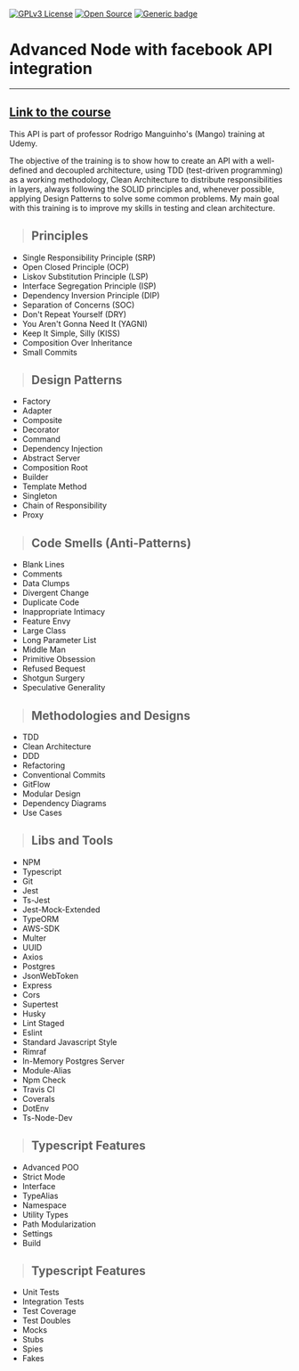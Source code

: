 [![GPLv3 License](https://img.shields.io/badge/License-GPL%20v3-yellow.svg)](https://opensource.org/licenses/)
[![Open Source](https://badges.frapsoft.com/os/v1/open-source.svg?v=103)](https://opensource.org/)
[![Generic badge](https://img.shields.io/badge/status-development-yellow.svg)](https://shields.io/)

# **Advanced Node with facebook API integration**

---

## [**Link to the course**](https://www.udemy.com/course/nodejs-avancado/?referralCode=AF51096F87A7A9A81C5C)

This API is part of professor Rodrigo Manguinho's (Mango) training at Udemy.

The objective of the training is to show how to create an API with a well-defined and decoupled architecture, using TDD (test-driven programming) as a working 
methodology, Clean Architecture to distribute responsibilities in layers, always following the SOLID principles and, whenever possible, applying Design Patterns 
to solve some common problems.
My main goal with this training is to improve my skills in testing and clean architecture.


> ## Principles

* Single Responsibility Principle (SRP)
* Open Closed Principle (OCP)
* Liskov Substitution Principle (LSP)
* Interface Segregation Principle (ISP)
* Dependency Inversion Principle (DIP)
* Separation of Concerns (SOC)
* Don't Repeat Yourself (DRY)
* You Aren't Gonna Need It (YAGNI)
* Keep It Simple, Silly (KISS)
* Composition Over Inheritance
* Small Commits

> ## Design Patterns

* Factory
* Adapter
* Composite
* Decorator
* Command
* Dependency Injection
* Abstract Server
* Composition Root
* Builder
* Template Method
* Singleton
* Chain of Responsibility
* Proxy

> ## Code Smells (Anti-Patterns)

* Blank Lines
* Comments
* Data Clumps
* Divergent Change
* Duplicate Code
* Inappropriate Intimacy
* Feature Envy
* Large Class
* Long Parameter List
* Middle Man
* Primitive Obsession
* Refused Bequest
* Shotgun Surgery
* Speculative Generality

> ## Methodologies and Designs

* TDD
* Clean Architecture
* DDD
* Refactoring
* Conventional Commits
* GitFlow
* Modular Design
* Dependency Diagrams
* Use Cases

> ## Libs and Tools

* NPM
* Typescript
* Git
* Jest
* Ts-Jest
* Jest-Mock-Extended
* TypeORM
* AWS-SDK
* Multer
* UUID
* Axios
* Postgres
* JsonWebToken
* Express
* Cors
* Supertest
* Husky
* Lint Staged
* Eslint
* Standard Javascript Style
* Rimraf
* In-Memory Postgres Server
* Module-Alias
* Npm Check
* Travis CI
* Coverals
* DotEnv
* Ts-Node-Dev

> ## Typescript Features

* Advanced POO
* Strict Mode
* Interface
* TypeAlias
* Namespace
* Utility Types
* Path Modularization
* Settings
* Build

> ## Typescript Features

* Unit Tests
* Integration Tests
* Test Coverage
* Test Doubles
* Mocks
* Stubs
* Spies
* Fakes
